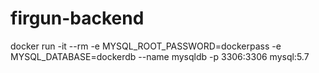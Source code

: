 # firgun-backend

docker run -it --rm -e MYSQL_ROOT_PASSWORD=dockerpass -e MYSQL_DATABASE=dockerdb --name mysqldb -p 3306:3306 mysql:5.7
